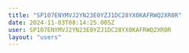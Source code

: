 ```yaml
---
title: "SP107ENYMVJ2YN23E0YZJ1DC28YX0KAFRWQ2XR0R"
date: 2024-11-03T08:14:25.005Z
user: SP107ENYMVJ2YN23E0YZJ1DC28YX0KAFRWQ2XR0R
layout: "users"
---
```

    